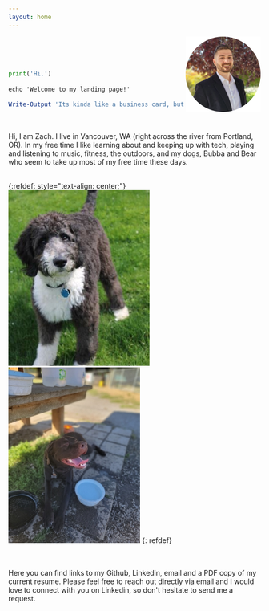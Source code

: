 ```yaml
---
layout: home
---
```


<img src="/assets/img/profile.png" align=right>

<br><br><br>
```python 
print('Hi.')
```

```shell
echo 'Welcome to my landing page!'
```

```powershell
Write-Output 'Its kinda like a business card, but with pictures of my dogs'
```

<br><br>
Hi, I am Zach. I live in Vancouver, WA (right across the river from Portland, OR). In my free time I like learning about and keeping up with tech, playing and listening to music, fitness, the outdoors, and my dogs, Bubba and Bear who seem to take up most of my free time these days.

<br>
{:refdef: style="text-align: center;"}
<img src="/assets/img/bubba.jpg" alt="Bubba" title="Bubba">
<img src="/assets/img/bear.jpg" alt="Bear" title="Bear">
{: refdef}

<br><br>
Here you can find links to my Github, Linkedin, email and a PDF copy of my current resume. Please feel free to reach out directly via email and I would love to connect with you on Linkedin, so don't hesitate to send me a request.